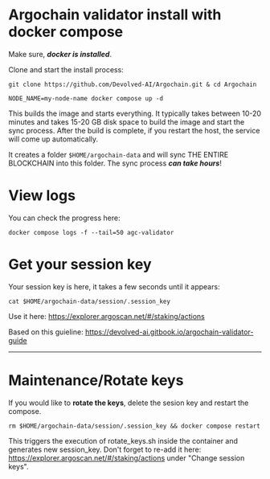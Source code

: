 # Argochain validator install with docker compose

Make sure, ***docker is installed***.

Clone and start the install process:

```
git clone https://github.com/Devolved-AI/Argochain.git & cd Argochain
```

```
NODE_NAME=my-node-name docker compose up -d
```

This builds the image and starts everything. It typically takes between 10-20 minutes and takes 15-20 GB disk space to build the image and start the sync process. After the build is complete, if you restart the host, the service will come up automatically.

It creates a folder `$HOME/argochain-data` and will sync THE ENTIRE BLOCKCHAIN into this folder. The sync process ***can take hours***!

# View logs
You can check the progress here:

```
docker compose logs -f --tail=50 agc-validator
```

# Get your session key
Your session key is here, it takes a few seconds until it appears:

```
cat $HOME/argochain-data/session/.session_key
```

Use it here: https://explorer.argoscan.net/#/staking/actions

Based on this guieline: https://devolved-ai.gitbook.io/argochain-validator-guide

---

# Maintenance/Rotate keys
If you would like to **rotate the keys**, delete the sesion key and restart the compose.

```
rm $HOME/argochain-data/session/.session_key && docker compose restart
```

This triggers the execution of rotate_keys.sh inside the container and generates new session_key. Don't forget to re-add it here: https://explorer.argoscan.net/#/staking/actions under "Change session keys".